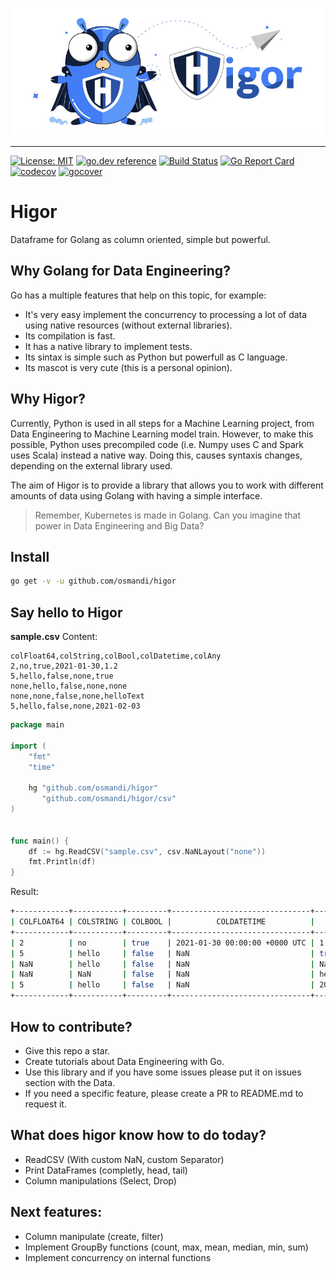 ![higor_logo](higor_logo.jpg)

------

[![License: MIT](https://img.shields.io/badge/License-MIT-yellow.svg)](https://opensource.org/licenses/MIT) 
[![go.dev reference](https://img.shields.io/badge/go.dev-reference-007d9c?logo=go&logoColor=white&style=flat-square)](https://pkg.go.dev/github.com/osmandi/higor)
[![Build Status](https://travis-ci.com/osmandi/higor.svg?branch=master)](https://travis-ci.com/osmandi/higor)
[![Go Report Card](https://goreportcard.com/badge/github.com/osmandi/higor)](https://goreportcard.com/report/github.com/osmandi/higor)
[![codecov](https://codecov.io/gh/osmandi/higor/branch/master/graph/badge.svg)](https://codecov.io/gh/osmandi/higor)
[![gocover](https://gocover.io/_badge/github.com/osmandi/higor?nocache=wapty)](https://gocover.io/github.com/osmandi/higor?nocache=wapty)

# Higor

Dataframe for Golang as column oriented, simple but powerful.

## Why Golang for Data Engineering?

Go has a multiple features that help on this topic, for example:
- It's very easy implement the concurrency to processing a lot of data using native resources (without external libraries).
- Its compilation is fast.
- It has a native library to implement tests.
- Its sintax is simple such as Python but powerfull as C language.
- Its mascot is very cute (this is a personal opinion).

## Why Higor?

Currently, Python is used in all steps for a Machine Learning project, from Data Engineering to Machine Learning model train. However, to make this possible, Python uses precompiled code (i.e. Numpy uses C and Spark uses Scala) instead a native way. Doing this, causes syntaxis changes, depending on the external library used.

The aim of Higor is to provide a library that allows you to work with different amounts of data using Golang with having a simple interface.

> Remember, Kubernetes is made in Golang. Can you imagine that power in Data Engineering and Big Data?

## Install

```Bash
go get -v -u github.com/osmandi/higor
```

## Say hello to Higor

**sample.csv** Content:
```
colFloat64,colString,colBool,colDatetime,colAny
2,no,true,2021-01-30,1.2
5,hello,false,none,true
none,hello,false,none,none
none,none,false,none,helloText
5,hello,false,none,2021-02-03
```

```Go
package main

import (
	"fmt"
	"time"

	hg "github.com/osmandi/higor"
       "github.com/osmandi/higor/csv"
)


func main() {
	df := hg.ReadCSV("sample.csv", csv.NaNLayout("none"))
	fmt.Println(df)
}
```

Result:

```Bash
+------------+-----------+---------+-------------------------------+-------------------------------+
| COLFLOAT64 | COLSTRING | COLBOOL |          COLDATETIME          |            COLANY             |
+------------+-----------+---------+-------------------------------+-------------------------------+
| 2          | no        | true    | 2021-01-30 00:00:00 +0000 UTC | 1.2                           |
| 5          | hello     | false   | NaN                           | true                          |
| NaN        | hello     | false   | NaN                           | NaN                           |
| NaN        | NaN       | false   | NaN                           | helloText                     |
| 5          | hello     | false   | NaN                           | 2021-02-03 00:00:00 +0000 UTC |
+------------+-----------+---------+-------------------------------+-------------------------------+
```

## How to contribute?
- Give this repo a star.
- Create tutorials about Data Engineering with Go.
- Use this library and if you have some issues please put it on issues section with the Data.
- If you need a specific feature, please create a PR to README.md to request it.

## What does higor know how to do today?
- ReadCSV (With custom NaN, custom Separator)
- Print DataFrames (completly, head, tail)
- Column manipulations (Select, Drop)

## Next features:
- Column manipulate (create, filter)
- Implement GroupBy functions (count, max, mean, median, min, sum)
- Implement concurrency on internal functions
